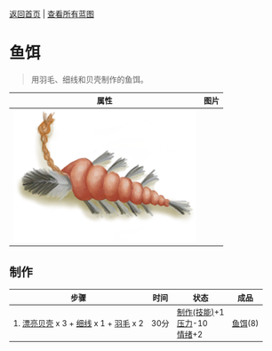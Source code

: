 [返回首页](index.md)   |  [查看所有蓝图](blueprint.md)
# 鱼饵  
> 用羽毛、细线和贝壳制作的鱼饵。  
  
  属性  |   图片   
 ----  |  ----:   
   |  ![](Sprite/FishBait.png)   
  
## 制作  
步骤  |  时间  |  状态  |  成品  
----  |  ----  |  ----  |  ----  
1. [漂亮贝壳](SeashellsPretty.md) x 3 + [细线](CordFiber.md) x 1 + [羽毛](Feathers.md) x 2  |  30分  |  [制作(技能)](Skill_Crafting.md)+1<br>[压力](Stress.md)-10<br>[情绪](Morale.md)+2  |  [鱼饵](FishBait.md)(8)  
